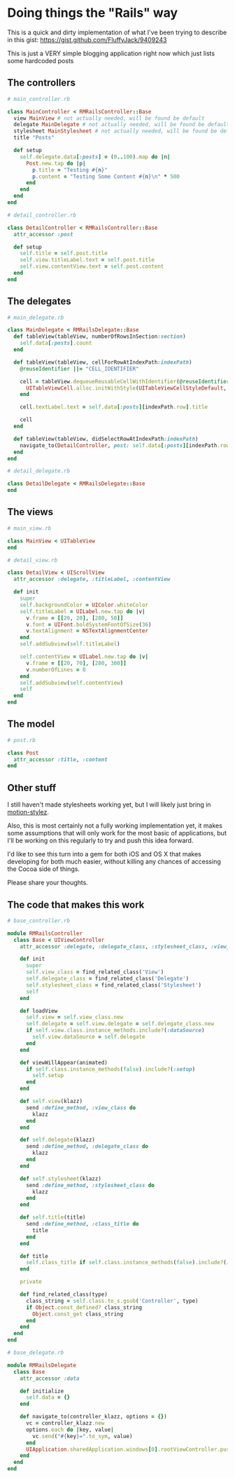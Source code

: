 # Doing things the "Rails" way

This is a quick and dirty implementation of what I've been trying to describe in this gist: https://gist.github.com/FluffyJack/9409243

This is just a VERY simple blogging application right now which just lists some hardcoded posts

## The controllers

```ruby
# main_controller.rb

class MainController < RMRailsController::Base
  view MainView # not actually needed, will be found be default
  delegate MainDelegate # not actually needed, will be found be default
  stylesheet MainStylesheet # not actually needed, will be found be default
  title "Posts"

  def setup
    self.delegate.data[:posts] = (0..100).map do |n|
      Post.new.tap do |p|
        p.title = "Testing #{n}"
        p.content = "Testing Some Content #{n}\n" * 500
      end
    end
  end
end

# detail_controller.rb

class DetailController < RMRailsController::Base
  attr_accessor :post

  def setup
    self.title = self.post.title
    self.view.titleLabel.text = self.post.title
    self.view.contentView.text = self.post.content
  end
end
```

## The delegates

```ruby
# main_delegate.rb

class MainDelegate < RMRailsDelegate::Base
  def tableView(tableView, numberOfRowsInSection:section)
    self.data[:posts].count
  end

  def tableView(tableView, cellForRowAtIndexPath:indexPath)
    @reuseIdentifier ||= "CELL_IDENTIFIER"

    cell = tableView.dequeueReusableCellWithIdentifier(@reuseIdentifier) || begin
      UITableViewCell.alloc.initWithStyle(UITableViewCellStyleDefault, reuseIdentifier:@reuseIdentifier)
    end

    cell.textLabel.text = self.data[:posts][indexPath.row].title

    cell
  end

  def tableView(tableView, didSelectRowAtIndexPath:indexPath)
    navigate_to(DetailController, post: self.data[:posts][indexPath.row])
  end
end

# detail_delegate.rb

class DetailDelegate < RMRailsDelegate::Base
end
```

## The views

```ruby
# main_view.rb

class MainView < UITableView
end

# detail_view.rb

class DetailView < UIScrollView
  attr_accessor :delegate, :titleLabel, :contentView

  def init
    super
    self.backgroundColor = UIColor.whiteColor
    self.titleLabel = UILabel.new.tap do |v|
      v.frame = [[20, 20], [280, 50]]
      v.font = UIFont.boldSystemFontOfSize(36)
      v.textAlignment = NSTextAlignmentCenter
    end
    self.addSubview(self.titleLabel)

    self.contentView = UILabel.new.tap do |v|
      v.frame = [[20, 70], [280, 300]]
      v.numberOfLines = 0
    end
    self.addSubview(self.contentView)
    self
  end
end
```

## The model

```ruby
# post.rb

class Post
  attr_accessor :title, :content
end

```

## Other stuff

I still haven't made stylesheets working yet, but I will likely just bring in [motion-stylez](https://github.com/FluffyJack/motion-stylez).

Also, this is most certainly not a fully working implementation yet, it makes some assumptions that will only work for the most basic of applications, but I'll be working on this regularly to try and push this idea forward.

I'd like to see this turn into a gem for both iOS and OS X that makes developing for both much easier, without killing any chances of accessing the Cocoa side of things.

Please share your thoughts.

## The code that makes this work

```ruby
# base_controller.rb

module RMRailsController
  class Base < UIViewController
    attr_accessor :delegate, :delegate_class, :stylesheet_class, :view_class

    def init
      super
      self.view_class = find_related_class('View')
      self.delegate_class = find_related_class('Delegate')
      self.stylesheet_class = find_related_class('Stylesheet')
      self
    end

    def loadView
      self.view = self.view_class.new
      self.delegate = self.view.delegate = self.delegate_class.new
      if self.view.class.instance_methods.include?(:dataSource)
        self.view.dataSource = self.delegate
      end
    end

    def viewWillAppear(animated)
      if self.class.instance_methods(false).include?(:setup)
        self.setup
      end
    end

    def self.view(klazz)
      send :define_method, :view_class do
        klazz
      end
    end

    def self.delegate(klazz)
      send :define_method, :delegate_class do
        klazz
      end
    end

    def self.stylesheet(klazz)
      send :define_method, :stylesheet_class do
        klazz
      end
    end

    def self.title(title)
      send :define_method, :class_title do
        title
      end
    end

    def title
      self.class_title if self.class.instance_methods(false).include?(:class_title)
    end

    private

    def find_related_class(type)
      class_string = self.class.to_s.gsub('Controller', type)
      if Object.const_defined? class_string
        Object.const_get class_string
      end
    end
  end
end

# base_delegate.rb

module RMRailsDelegate
  class Base
    attr_accessor :data

    def initialize
      self.data = {}
    end

    def navigate_to(controller_klazz, options = {})
      vc = controller_klazz.new
      options.each do |key, value|
        vc.send("#{key}=".to_sym, value)
      end
      UIApplication.sharedApplication.windows[0].rootViewController.pushViewController(vc, animated:true)
    end
  end
end
```